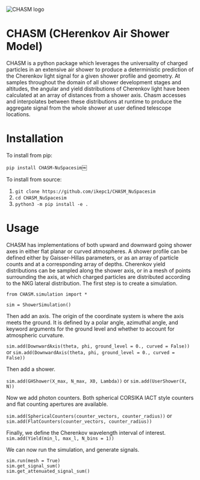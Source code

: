 ![CHASM logo](https://raw.githubusercontent.com/CHASM-NuSpacesim/docs/CHASM_logo.png)


# CHASM (CHerenkov Air Shower Model)

CHASM is a python package which leverages the universality of charged particles in an extensive air shower to produce a deterministic prediction of the Cherenkov light signal for a given shower profile and geometry. At samples throughout the domain of all shower development stages and altitudes, the angular and yield distributions of Cherenkov light have been calculated at an array of distances from a shower axis. Chasm accesses and interpolates between these distributions at runtime to produce the aggregate signal from the whole shower at user defined telescope locations.

# Installation

To install from pip:

`pip install CHASM-NuSpacesim`￼

To install from source:

1. `git clone https://github.com/ikepc1/CHASM_NuSpacesim`
2. `cd CHASM_NuSpacesim`
3. `python3 -m pip install -e .`

# Usage

CHASM has implementations of both upward and downward going shower axes in either flat planar or curved atmospheres. A shower profile can be defined either by Gaisser-Hillas parameters, or as an array of particle counts and at a corresponding array of depths. Cherenkov yield distributions can be sampled along the shower axis, or in a mesh of points surrounding the axis, at which charged particles are distributed according to the NKG lateral distribution. The first step is to create a simulation.

```
from CHASM.simulation import *

sim = ShowerSimulation()
```

Then add an axis. The origin of the coordinate system is where the axis meets the ground. It is defined by a polar angle, azimuthal angle, and keyword arguments for the ground level and whether to account for atmospheric curvature.

`sim.add(DownwardAxis(theta, phi, ground_level = 0., curved = False))`
or
`sim.add(DownwardAxis(theta, phi, ground_level = 0., curved = False))`

Then add a shower.

`sim.add(GHShower(X_max, N_max, X0, Lambda))`
or
`sim.add(UserShower(X, N))`

Now we add photon counters. Both spherical CORSIKA IACT style counters and flat counting apertures are available.

`sim.add(SphericalCounters(counter_vectors, counter_radius))`
or
`sim.add(FlatCounters(counter_vectors, counter_radius))`

Finally, we define the Cherenkov wavelength interval of interest.
`sim.add(Yield(min_l, max_l, N_bins = 1))`

We can now run the simulation, and generate signals.

```
sim.run(mesh = True)
sim.get_signal_sum()
sim.get_attenuated_signal_sum()
```
